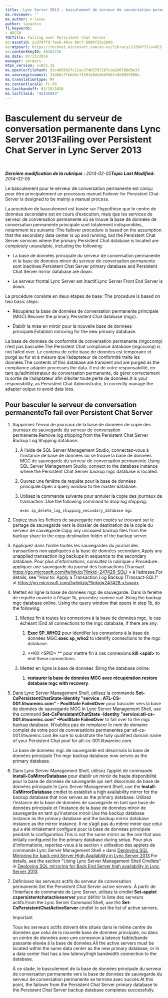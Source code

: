 ```yaml
---
title: 'Lync Server 2013 : basculement de serveur de conversation permanente'
ms.reviewer: ''
ms.author: v-lanac
author: lanachin
f1.keywords:
- NOCSH
TOCTitle: Failing over Persistent Chat Server
ms:assetid: 2cd79ffd-fee6-44ce-96cf-b98bf25e2690
ms:mtpsurl: https://technet.microsoft.com/en-us/library/JJ204772(v=OCS.15)
ms:contentKeyID: 48183726
ms.date: 07/23/2014
manager: serdars
mtps_version: v=OCS.15
ms.openlocfilehash: 91c4d5092fc12ac374b57872b7cda2d6f88d9e33
ms.sourcegitcommit: 33db8c7febd4cf1591e8dcbbdfd6fc8e8925896e
ms.translationtype: MT
ms.contentlocale: fr-FR
ms.lasthandoff: 02/19/2020
ms.locfileid: "42145843"
---
```

<div data-xmlns="http://www.w3.org/1999/xhtml">

<div class="topic" data-xmlns="http://www.w3.org/1999/xhtml" data-msxsl="urn:schemas-microsoft-com:xslt" data-cs="http://msdn.microsoft.com/">

<div data-asp="https://msdn2.microsoft.com/asp">

# <a name="failing-over-persistent-chat-server-in-lync-server-2013"></a><span data-ttu-id="4a938-102">Basculement du serveur de conversation permanente dans Lync Server 2013</span><span class="sxs-lookup"><span data-stu-id="4a938-102">Failing over Persistent Chat Server in Lync Server 2013</span></span>

</div>

<div id="mainSection">

<div id="mainBody">

<span> </span>

<span data-ttu-id="4a938-103">_**Dernière modification de la rubrique :** 2014-02-05_</span><span class="sxs-lookup"><span data-stu-id="4a938-103">_**Topic Last Modified:** 2014-02-05_</span></span>

<span data-ttu-id="4a938-104">Le basculement pour le serveur de conversation permanente est conçu pour être principalement un processus manuel.</span><span class="sxs-lookup"><span data-stu-id="4a938-104">Failover for Persistent Chat Server is designed to be mainly a manual process.</span></span>

<span data-ttu-id="4a938-105">La procédure de basculement est basée sur l’hypothèse que le centre de données secondaire est en cours d’exécution, mais que les services de serveur de conversation permanente où se trouve la base de données de conversation permanente principale sont totalement indisponibles, notamment les suivants :</span><span class="sxs-lookup"><span data-stu-id="4a938-105">The failover procedure is based on the assumption that the secondary data center is up and running, but the Persistent Chat Server services where the primary Persistent Chat database is located are completely unavailable, including the following:</span></span>

  - <span data-ttu-id="4a938-106">La base de données principale du serveur de conversation permanente et la base de données miroir du serveur de conversation permanente sont inactives.</span><span class="sxs-lookup"><span data-stu-id="4a938-106">Persistent Chat Server primary database and Persistent Chat Server mirror database are down.</span></span>

  - <span data-ttu-id="4a938-107">Le serveur frontal Lync Server est inactif.</span><span class="sxs-lookup"><span data-stu-id="4a938-107">Lync Server Front End Server is down.</span></span>

<span data-ttu-id="4a938-108">La procédure consiste en deux étapes de base :</span><span class="sxs-lookup"><span data-stu-id="4a938-108">The procedure is based on two basic steps:</span></span>

  - <span data-ttu-id="4a938-109">Récupérez la base de données de conversation permanente principale (MGC).</span><span class="sxs-lookup"><span data-stu-id="4a938-109">Recover the primary Persistent Chat database (mgc).</span></span>

  - <span data-ttu-id="4a938-110">Établir la mise en miroir pour la nouvelle base de données principale.</span><span class="sxs-lookup"><span data-stu-id="4a938-110">Establish mirroring for the new primary database.</span></span>

<span data-ttu-id="4a938-111">La base de données de conformité de conversation permanente (mgccomp) n’est pas basculée.</span><span class="sxs-lookup"><span data-stu-id="4a938-111">The Persistent Chat compliance database (mgccomp) is not failed over.</span></span> <span data-ttu-id="4a938-112">Le contenu de cette base de données est temporaire et purgé au fur et à mesure que l’adaptateur de conformité traite les données.</span><span class="sxs-lookup"><span data-stu-id="4a938-112">The contents of this database are transient and are purged as the compliance adapter processes the data.</span></span> <span data-ttu-id="4a938-113">Il est de votre responsabilité, en tant qu’administrateur de conversation permanente, de gérer correctement la sortie de l’adaptateur afin d’éviter toute perte de données.</span><span class="sxs-lookup"><span data-stu-id="4a938-113">It is your responsibility, as Persistent Chat Administrator, to correctly manage the adapter output to avoid data loss.</span></span>

<div>

## <a name="to-fail-over-persistent-chat-server"></a><span data-ttu-id="4a938-114">Pour basculer le serveur de conversation permanente</span><span class="sxs-lookup"><span data-stu-id="4a938-114">To fail over Persistent Chat Server</span></span>

1.  <span data-ttu-id="4a938-115">Supprimez l’envoi de journaux de la base de données de copie des journaux de sauvegarde du serveur de conversation permanente.</span><span class="sxs-lookup"><span data-stu-id="4a938-115">Remove log shipping from the Persistent Chat Server Backup Log Shipping database.</span></span>
    
    1.  <span data-ttu-id="4a938-116">À l’aide de SQL Server Management Studio, connectez-vous à l’instance de base de données où se trouve la base de données MGC de sauvegarde du serveur de conversation permanente.</span><span class="sxs-lookup"><span data-stu-id="4a938-116">Using SQL Server Management Studio, connect to the database instance where the Persistent Chat Server backup mgc database is located.</span></span>
    
    2.  <span data-ttu-id="4a938-117">Ouvrez une fenêtre de requête pour la base de données principale.</span><span class="sxs-lookup"><span data-stu-id="4a938-117">Open a query window to the master database.</span></span>
    
    3.  <span data-ttu-id="4a938-118">Utilisez la commande suivante pour annuler la copie des journaux de transaction :</span><span class="sxs-lookup"><span data-stu-id="4a938-118">Use the following command to drop log shipping:</span></span>
        
            exec sp_delete_log_shipping_secondary_database mgc

2.  <span data-ttu-id="4a938-119">Copiez tous les fichiers de sauvegarde non copiés se trouvant sur le partage de sauvegarde vers le dossier de destination de la copie du serveur de sauvegarde.</span><span class="sxs-lookup"><span data-stu-id="4a938-119">Copy any uncopied backup files from the backup share to the copy destination folder of the backup server.</span></span>

3.  <span data-ttu-id="4a938-120">Appliquez dans l’ordre toutes les sauvegardes du journal des transactions non appliquées à la base de données secondaire.</span><span class="sxs-lookup"><span data-stu-id="4a938-120">Apply any unapplied transaction log backups in sequence to the secondary database.</span></span> <span data-ttu-id="4a938-121">Pour plus d’informations, consultez la rubrique « Procédure : appliquer une sauvegarde du journal des transactions (Transact https://go.microsoft.com/fwlink/p/?linkid=247428-SQL) » à l’adresse.</span><span class="sxs-lookup"><span data-stu-id="4a938-121">For details, see "How to: Apply a Transaction Log Backup (Transact-SQL)" at https://go.microsoft.com/fwlink/p/?linkid=247428.</span></span>

4.  <span data-ttu-id="4a938-p103">Mettez en ligne la base de données mgc de sauvegarde. Dans la fenêtre de requête ouverte à l’étape 1b, procédez comme suit :</span><span class="sxs-lookup"><span data-stu-id="4a938-p103">Bring the backup mgc database online. Using the query window that opens in step 1b, do the following:</span></span>
    
    1.  <span data-ttu-id="4a938-124">Mettez fin à toutes les connexions à la base de données mgc, le cas échéant :</span><span class="sxs-lookup"><span data-stu-id="4a938-124">End all connections to the mgc database, if there are any:</span></span>
        
        1.  <span data-ttu-id="4a938-125">**Exec SP\_WHO2** pour identifier les connexions à la base de données MGC.</span><span class="sxs-lookup"><span data-stu-id="4a938-125">**exec sp\_who2** to identify connections to the mgc database.</span></span>
        
        2.  <span data-ttu-id="4a938-126">\*\*Kill \<SPID\> \*\* pour mettre fin à ces connexions.</span><span class="sxs-lookup"><span data-stu-id="4a938-126">**kill \<spid\>** to end these connections.</span></span>
    
    2.  <span data-ttu-id="4a938-127">Mettez en ligne la base de données :</span><span class="sxs-lookup"><span data-stu-id="4a938-127">Bring the database online:</span></span>
        
        1.  <span data-ttu-id="4a938-128">**restaurer la base de données MGC avec récupération**.</span><span class="sxs-lookup"><span data-stu-id="4a938-128">**restore database mgc with recovery**.</span></span>

5.  <span data-ttu-id="4a938-129">Dans Lync Server Management Shell, utilisez la commande **Set-CsPersistentChatState-Identity "service : ATL-CS-001.litwareinc.com" – PoolState FailedOver** pour basculer vers la base de données de sauvegarde MGC.</span><span class="sxs-lookup"><span data-stu-id="4a938-129">In Lync Server Management Shell, use the command **Set-CsPersistentChatState -Identity "service:atl-cs-001.litwareinc.com" –PoolState FailedOver** to fail over to the mgc backup database.</span></span> <span data-ttu-id="4a938-130">N’oubliez pas de remplacer le nom de domaine complet de votre pool de conversations permanentes par atl-cs-001.litwareinc.com.</span><span class="sxs-lookup"><span data-stu-id="4a938-130">Be sure to substitute the fully qualified domain name of your Persistent Chat pool for atl-cs-001.litwareinc.com.</span></span>
    
    <span data-ttu-id="4a938-131">La base de données mgc de sauvegarde est désormais la base de données principale.</span><span class="sxs-lookup"><span data-stu-id="4a938-131">The mgc backup database now serves as the primary database.</span></span>

6.  <span data-ttu-id="4a938-132">Dans Lync Server Management Shell, utilisez l’applet de commande **install-CsMirrorDatabase** pour établir un miroir de haute disponibilité pour la base de données de sauvegarde qui sert désormais de base de données principale.</span><span class="sxs-lookup"><span data-stu-id="4a938-132">In Lync Server Management Shell, use the **Install-CsMirrorDatabase** cmdlet to establish a high availability mirror for the backup database that now serves as the primary database.</span></span> <span data-ttu-id="4a938-133">Utilisez l’instance de la base de données de sauvegarde en tant que base de données principale et l’instance de la base de données miroir de sauvegarde en tant qu’instance miroir.</span><span class="sxs-lookup"><span data-stu-id="4a938-133">Use the backup database instance as the primary database and the backup mirror database instance as the mirror instance.</span></span> <span data-ttu-id="4a938-134">Il ne s’agit pas du même miroir que celui qui a été initialement configuré pour la base de données principale pendant la configuration.</span><span class="sxs-lookup"><span data-stu-id="4a938-134">This is not the same mirror as the one that was initially configured for the primary database during setup.</span></span> <span data-ttu-id="4a938-135">Pour plus d’informations, reportez-vous à la section « utilisation des applets de commande Lync Server Management Shell » dans [Deploying SQL Mirroring for back end Server High Availability in Lync Server 2013](lync-server-2013-deploying-sql-mirroring-for-back-end-server-high-availability.md).</span><span class="sxs-lookup"><span data-stu-id="4a938-135">For details, see the section "Using Lync Server Management Shell Cmdlets" in [Deploying SQL mirroring for Back End Server high availability in Lync Server 2013](lync-server-2013-deploying-sql-mirroring-for-back-end-server-high-availability.md).</span></span>

7.  <span data-ttu-id="4a938-136">Définissez les serveurs actifs du serveur de conversation permanente.</span><span class="sxs-lookup"><span data-stu-id="4a938-136">Set the Persistent Chat Server active servers.</span></span> <span data-ttu-id="4a938-137">À partir de l’interface de commande de Lync Server, utilisez la cmdlet **Set-applet cspersistentchatactiveserver** pour définir la liste des serveurs actifs.</span><span class="sxs-lookup"><span data-stu-id="4a938-137">From the Lync Server Command Shell, use the **Set-CsPersistentChatActiveServer** cmdlet to set the list of active servers.</span></span>
    
    <div>
    

    > [!IMPORTANT]  
    > <span data-ttu-id="4a938-138">Tous les serveurs actifs doivent être situés dans le même centre de données que celui de la nouvelle base de données principale, ou dans un centre de données avec une connexion à latence faible/bande passante élevée à la base de données.</span><span class="sxs-lookup"><span data-stu-id="4a938-138">All the active servers must be located within the same data center as the new primary database, or in a data center that has a low latency/high bandwidth connection to the database.</span></span>

    
    </div>
    
    <span data-ttu-id="4a938-139">À ce stade, le basculement de la base de données principale du serveur de conversation permanente vers la base de données de sauvegarde du serveur de conversation permanente se termine avec succès.</span><span class="sxs-lookup"><span data-stu-id="4a938-139">At this point, the failover from the Persistent Chat Server primary database to the Persistent Chat Server backup database completes successfully.</span></span>

</div>

</div>

<span> </span>

</div>

</div>

</div>

